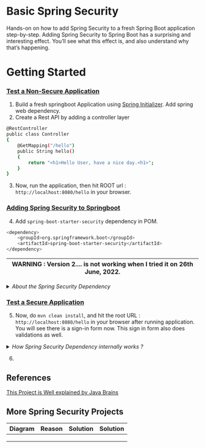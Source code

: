 # Basic Spring Security
Hands-on on how to add Spring Security to a fresh Spring Boot application step-by-step. 
Adding Spring Security to Spring Boot has a surprising and interesting effect. 
You’ll see what this effect is, and also understand why that’s happening.

# Getting Started

### <u>Test a Non-Secure Application</u>
1. Build a fresh springboot Application using [Spring Initializer](https://start.spring.io). Add spring web dependency.
2. Create a Rest API by adding a controller layer 
```bash
@RestController
public class Controller
{
    @GetMapping("/hello")
    public String hello()
    {
        return "<h1>Hello User, have a nice day.<h1>";
    }
}
```
3. Now, run the application, then hit ROOT url : `http://localhost:8080/hello` in your browser.
### <u> Adding Spring Security to Springboot</u>

4. Add `spring-boot-starter-security` dependency in POM. 
```bash
<dependency>
	<groupId>org.springframework.boot</groupId>
	<artifactId>spring-boot-starter-security</artifactId>
</dependency>
```

| WARNING : Version 2.... is not working when I tried it on 26th June, 2022. |
|----------------------------------------------------------------------------|
<details>
    <summary><I>About the Spring Security Dependency</I></summary>

>This is a starter pack and a maven dependency, which pulls in all the necessary spring security dependecnies and makes them available for you, so that you do not need to download individual dependencies.<br><br>
> **Note :** Now, most of the springboot starter dependency don't have typically effect just after adding it to the class path, you also have 
to add some kind of configuration that goes with it in order to tell springboot that a dependency added, configure it. <br>
However, in spring security, it quite diferent. <br>
Just by adding the dependency in the class path, spring security immediately starts working.
</details>

### <u> Test a Secure Application</u>

5. Now, do `mvn clean install`, and hit the root URL : `http://localhost:8080/hello` in your browser after running application. You will see there is a sign-in form now. This sign in form also does validations as well.

<details>
 <summary><I>How Spring Security Dependency internally works ? </I></summary>

> Hi, how just by adding spring security dependency to the class path, it is verifying you and stopping you to access the spring application. How this dependency is able to do so much ? <br>
It is because of the _Filters_.<br><br>
> **Filters** one of those core concepts associated with servlet.Spring boot and spring security all of these build on top of the servlet technologies, so that we do not has to deal with a servlet layer.<br><br>
Think of a web app and you have a bunch of servlets in it which does the work when a user makes a request.
So, when a user makes a request to a URL, there will a particular servlet that will do the functionality and will provide the response for that particular request. So, this is the servlet work.<br><br> 
> **How Filters works ?** <br>
Now, Filters will stand in front of servlet and intercept every request and gives you an opportunity to do something with each requests. You can think it like a cross cutting, pieces of functionality that you can use in may ways like,<br>
> a) to log every request<br>
> b) check if a particular header is there in every request or not<br><br>
> So, while the servlets are mapped to the URLs, filters can be applied to all URLs that intercept all the URLs that may allow or deny any requests.<br>
> Similarly, _spring security_ is just doing a filter and examining all the requests to allow or deny the request as per what it should be doing.

> **Spring Security Default Behaviour**
> * Add Mandatory authenications for URLs
> * Add login forms
> * Handles login error

</details>

6. 

## References

[This Project is Well explained by Java Brains](https://www.youtube.com/watch?v=PhG5p_yv0zs&list=PLqq-6Pq4lTTYTEooakHchTGglSvkZAjnE&index=3)

## More Spring Security Projects


| Diagram | Reason |Solution|Solution|
| ---               | ---    |---|---|
|      |        |   |   |
| |  |   |
|    |        |   |   |

